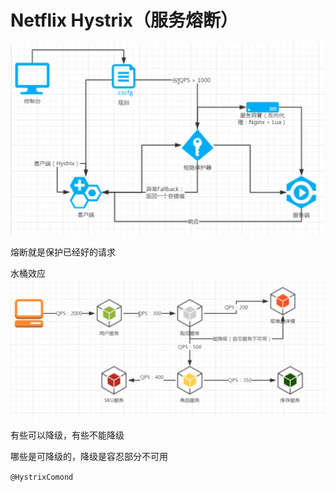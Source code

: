 # Netflix Hystrix（服务熔断）

![-w662](media/15424406894753/15425595583986.jpg)

熔断就是保护已经好的请求

水桶效应
![-w745](media/15424406894753/15425597788545.jpg)

有些可以降级，有些不能降级

哪些是可降级的，降级是容忍部分不可用


`@HystrixComond`

